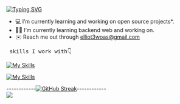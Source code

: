 
[![Typing SVG](https://readme-typing-svg.herokuapp.com?font=Fira+Code&pause=2000&color=B9B4C7&width=435&lines=elliot+woas+IMS)](https://git.io/typing-svg)<br>
- 💻 I’m currently learning and working on open source projects*.
- 🧑‍💻 I’m currently learning backend web and working on.
- ✉️ Reach me out through [elliot3woas@gmail.com](mailto:mahdi1382bbamdad@gmail.com)

<pre> skills I work with👇                                             I know a little about and I worked👇</pre>

  [![My Skills](https://skillicons.dev/icons?i=js,ts,nodejs,express,mongodb,postman,postma,npm,prisma,py,solidity,sqlite&perline=12)](https://skillicons.dev)

[![My Skills](https://skillicons.dev/icons?i=git,github,linux,vercel,vscode,bots,postma,npm,vite,react,graphql,docker&perline=12)](https://skillicons.dev)

------------[![GitHub Streak](https://github-readme-streak-stats.herokuapp.com?user=elliotWoas&theme=react&hide_border=true&border_radius=4&card_width=684)](https://git.io/streak-stats)------------
<br>
![](https://user-images.githubusercontent.com/73097560/115834477-dbab4500-a447-11eb-908a-139a6edaec5c.gif)
